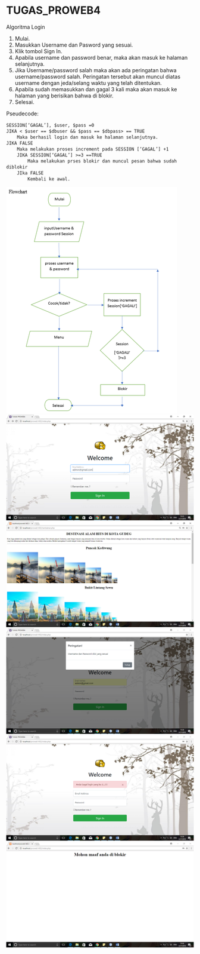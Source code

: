 # TUGAS_PROWEB4

Algoritma Login

1.	Mulai.
2.	Masukkan Username dan Pasword yang sesuai.
3.	Klik tombol Sign In.
4.	Apabila username dan password benar, maka akan masuk ke halaman selanjutnya.
5.	Jika Username/password salah maka akan ada peringatan bahwa username/password salah. Peringatan tersebut akan muncul diatas username dengan jeda/selang waktu yang telah ditentukan.
6.	Apabila sudah memasukkan dan gagal 3 kali maka akan masuk ke halaman yang berisikan bahwa di blokir.
7.	Selesai.  

Pseudecode: 

	SESSION[‘GAGAL’], $user, $pass =0
	JIKA < $user == $dbuser && $pass == $dbpass> == TRUE
		Maka berhasil login dan masuk ke halaman selanjutnya. 
	JIKA FALSE
		Maka melakukan proses increment pada SESSION [‘GAGAL’] +1
		JIKA SESSION[‘GAGAL’] >=3 ==TRUE
			Maka melakukan prses blokir dan muncul pesan bahwa sudah diblokir
		JIka FALSE
			Kembali ke awal. 
    
    
![ss](https://github.com/Sindhi078/TUGAS_PROWEB4/blob/master/new/flowchart.PNG)
![ss](https://github.com/Sindhi078/TUGAS_PROWEB4/blob/master/new/login.PNG)
![ss](https://github.com/Sindhi078/TUGAS_PROWEB4/blob/master/new/hal%201.PNG)
![ss](https://github.com/Sindhi078/TUGAS_PROWEB4/blob/master/new/modal.PNG)
![ss](https://github.com/Sindhi078/TUGAS_PROWEB4/blob/master/new/alert.PNG)
![ss](https://github.com/Sindhi078/TUGAS_PROWEB4/blob/master/new/blokir.PNG)
